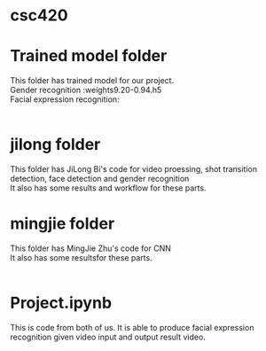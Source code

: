 # csc420
# Trained model folder <br />
This folder has trained model for our project.<br />
Gender recognition :weights9.20-0.94.h5<br />
Facial expression recognition:<br />
<br />
# jilong folder <br />
This folder has JiLong Bi's code for video proessing, shot transition detection, face detection and gender recognition<br />
It also has some results and workflow for these parts.<br />
# mingjie folder <br />
This folder has MingJie Zhu's code for CNN<br />
It also has some resultsfor these parts.<br />
<br />
# Project.ipynb <br />
This is code from both of us. It is able to produce facial expression recognition given video input and output result video.<br />
